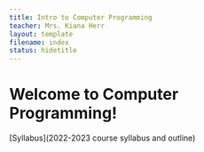 ```yaml
---
title: Intro to Computer Programming
teacher: Mrs. Kiana Herr
layout: template
filename: index
status: hidetitle
--- 
```


# Welcome to Computer Programming!

[Syllabus](2022-2023 course syllabus and outline)
